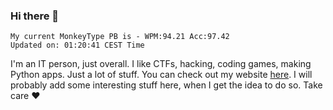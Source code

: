 ### Hi there 👋
<!-- PB START -->
```
My current MonkeyType PB is - WPM:94.21 Acc:97.42
Updated on: 01:20:41 CEST Time
```
<!-- PB END -->
I'm an IT person, just overall. I like CTFs, hacking, coding games, making Python apps. Just a lot of stuff.
You can check out my website [here](https://skill3472.github.io/).
I will probably add some interesting stuff here, when I get the idea to do so. Take care ❤️
